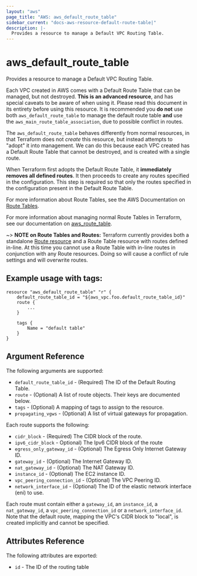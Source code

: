 ```yaml
---
layout: "aws"
page_title: "AWS: aws_default_route_table"
sidebar_current: "docs-aws-resource-default-route-table|"
description: |-
  Provides a resource to manage a Default VPC Routing Table.
---
```


# aws\_default\_route\_table

Provides a resource to manage a Default VPC Routing Table.

Each VPC created in AWS comes with a Default Route Table that can be managed, but not
destroyed. **This is an advanced resource**, and has special caveats to be aware
of when using it. Please read this document in its entirety before using this
resource. It is recommended you **do not** use both `aws_default_route_table` to
manage the default route table **and** use the `aws_main_route_table_association`,
due to possible conflict in routes.

The `aws_default_route_table` behaves differently from normal resources, in that
Terraform does not _create_ this resource, but instead attempts to "adopt" it
into management. We can do this because each VPC created has a Default Route
Table that cannot be destroyed, and is created with a single route.

When Terraform first adopts the Default Route Table, it **immediately removes all
defined routes**. It then proceeds to create any routes specified in the 
configuration. This step is required so that only the routes specified in the 
configuration present in the Default Route Table.

For more information about Route Tables, see the AWS Documentation on 
[Route Tables][aws-route-tables].

For more information about managing normal Route Tables in Terraform, see our
documentation on [aws_route_table][tf-route-tables].

~> **NOTE on Route Tables and Routes:** Terraform currently
provides both a standalone [Route resource](route.html) and a Route Table resource with routes
defined in-line. At this time you cannot use a Route Table with in-line routes
in conjunction with any Route resources. Doing so will cause
a conflict of rule settings and will overwrite routes.


## Example usage with tags:

```
resource "aws_default_route_table" "r" {
    default_route_table_id = "${aws_vpc.foo.default_route_table_id}"
    route {
        ...
    }

	tags {
		Name = "default table"
	}
}
```

## Argument Reference

The following arguments are supported:

* `default_route_table_id` - (Required) The ID of the Default Routing Table.
* `route` - (Optional) A list of route objects. Their keys are documented below.
* `tags` - (Optional) A mapping of tags to assign to the resource.
* `propagating_vgws` - (Optional) A list of virtual gateways for propagation.

Each route supports the following:

* `cidr_block` - (Required) The CIDR block of the route.
* `ipv6_cidr_block` - Optional) The Ipv6 CIDR block of the route
* `egress_only_gateway_id` - (Optional) The Egress Only Internet Gateway ID.
* `gateway_id` - (Optional) The Internet Gateway ID.
* `nat_gateway_id` - (Optional) The NAT Gateway ID.
* `instance_id` - (Optional) The EC2 instance ID.
* `vpc_peering_connection_id` - (Optional) The VPC Peering ID.
* `network_interface_id` - (Optional) The ID of the elastic network interface (eni) to use.

Each route must contain either a `gateway_id`, an `instance_id`, a `nat_gateway_id`, a
`vpc_peering_connection_id` or a `network_interface_id`. Note that the default route, mapping
the VPC's CIDR block to "local", is created implicitly and cannot be specified.

## Attributes Reference

The following attributes are exported:

* `id` - The ID of the routing table


[aws-route-tables]: http://docs.aws.amazon.com/AmazonVPC/latest/UserGuide/VPC_Route_Tables.html#Route_Replacing_Main_Table
[tf-route-tables]: /docs/providers/aws/r/route_table.html
